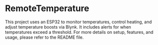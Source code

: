 # RemoteTemperature
This project uses an ESP32 to monitor temperatures, control heating, and adjust temperature boosts via Blynk. It includes alerts for when temperatures exceed a threshold. For more details on setup, features, and usage, please refer to the README file.

